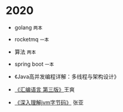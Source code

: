 # 2020

- golang `两本`
- rocketmq `一本`
- 算法 `两本`
- spring boot `一本`

- 《Java高并发编程详解：多线程与架构设计》
- [《汇编语言 第三版》](../assembly/汇编语言-第三版.md)王爽
- [《深入理解jvm字节码》](../jvm/深入理解jvm字节码.md) 张亚
